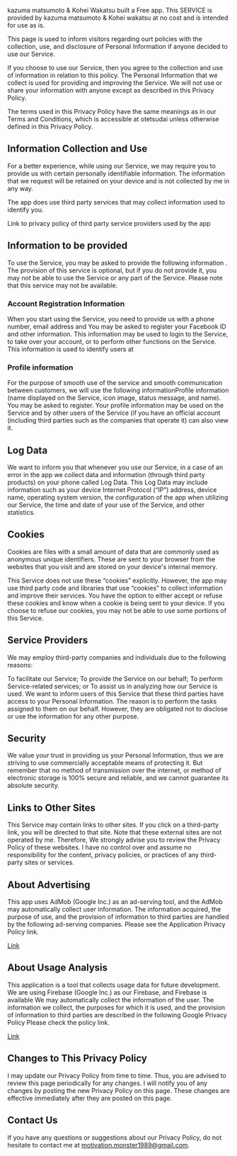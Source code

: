 kazuma matsumoto & Kohei Wakatsu built a Free app. This SERVICE is provided by kazuma matsumoto & Kohei wakatsu at no cost and is intended for use as is.

This page is used to inform visitors regarding ourt policies with the collection, use, and disclosure of Personal Information if anyone decided to use our Service.

If you choose to use our Service, then you agree to the collection and use of information in relation to this policy. The Personal Information that we collect is used for providing and improving the Service. We will not use or share your information with anyone except as described in this Privacy Policy.

The terms used in this Privacy Policy have the same meanings as in our Terms and Conditions, which is accessible at otetsudai unless otherwise defined in this Privacy Policy.

## Information Collection and Use

For a better experience, while using our Service, we may require you to provide us with certain personally identifiable information. The information that we request will be retained on your device and is not collected by me in any way.

The app does use third party services that may collect information used to identify you.

Link to privacy policy of third party service providers used by the app

## Information to be provided
To use the Service, you may be asked to provide the following information . The provision of this service is optional, but if you do not provide it, you may not be able to use the Service or any part of the Service. Please note that this service may not be available.

### Account Registration Information
When you start using the Service, you need to provide us with a phone number, email address and You may be asked to register your Facebook ID and other information. This information may be used to login to the Service, to take over your account, or to perform other functions on the Service. This information is used to identify users at

### Profile information
For the purpose of smooth use of the service and smooth communication between customers, we will use the following informationProfile information (name displayed on the Service, icon image, status message, and name). You may be asked to register. Your profile information may be used on the Service and by other users of the Service (if you have an official account (including third parties such as the companies that operate it) can also view it.


## Log Data

We want to inform you that whenever you use our Service, in a case of an error in the app we collect data and information (through third party products) on your phone called Log Data. This Log Data may include information such as your device Internet Protocol (“IP”) address, device name, operating system version, the configuration of the app when utilizing our Service, the time and date of your use of the Service, and other statistics.

## Cookies

Cookies are files with a small amount of data that are commonly used as anonymous unique identifiers. These are sent to your browser from the websites that you visit and are stored on your device's internal memory.

This Service does not use these “cookies” explicitly. However, the app may use third party code and libraries that use “cookies” to collect information and improve their services. You have the option to either accept or refuse these cookies and know when a cookie is being sent to your device. If you choose to refuse our cookies, you may not be able to use some portions of this Service.

## Service Providers

We may employ third-party companies and individuals due to the following reasons:

To facilitate our Service;
To provide the Service on our behalf;
To perform Service-related services; or
To assist us in analyzing how our Service is used.
We want to inform users of this Service that these third parties have access to your Personal Information. The reason is to perform the tasks assigned to them on our behalf. However, they are obligated not to disclose or use the information for any other purpose.

## Security

We value your trust in providing us your Personal Information, thus we are striving to use commercially acceptable means of protecting it. But remember that no method of transmission over the internet, or method of electronic storage is 100% secure and reliable, and we cannot guarantee its absolute security.

## Links to Other Sites

This Service may contain links to other sites. If you click on a third-party link, you will be directed to that site. Note that these external sites are not operated by me. Therefore, We strongly advise you to review the Privacy Policy of these websites. I have no control over and assume no responsibility for the content, privacy policies, or practices of any third-party sites or services.

## About Advertising
This app uses AdMob (Google Inc.) as an ad-serving tool, and the AdMob may automatically collect user information. The information acquired, the purpose of use, and the provision of information to third parties are handled by the following ad-serving companies. Please see the Application Privacy Policy link.

[Link](https://policies.google.com/technologies/ads?hl=en)

## About Usage Analysis
This application is a tool that collects usage data for future development. We are using Firebase (Google Inc.) as our Firebase, and Firebase is available We may automatically collect the information of the user. The information we collect, the purposes for which it is used, and the provision of information to third parties are described in the following Google Privacy Policy Please check the policy link.

[Link](https://policies.google.com/privacy?hl=en)

## Changes to This Privacy Policy

I may update our Privacy Policy from time to time. Thus, you are advised to review this page periodically for any changes. I will notify you of any changes by posting the new Privacy Policy on this page. These changes are effective immediately after they are posted on this page.

## Contact Us

If you have any questions or suggestions about our Privacy Policy, do not hesitate to contact me at motivation.monster1989@gmail.com.

